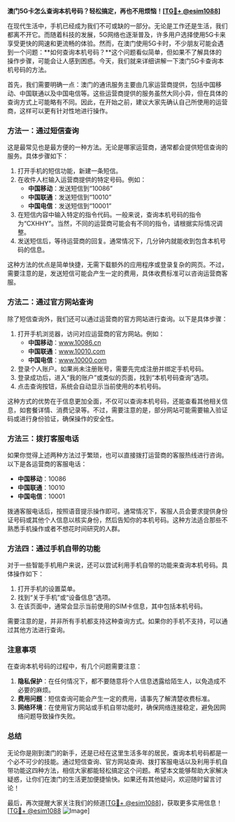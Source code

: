 **澳门5G卡怎么查询本机号码？轻松搞定，再也不用烦恼！[[TG💪+ @esim1088](https://t.me/s/esim1088)]**

在现代生活中，手机已经成为我们不可或缺的一部分。无论是工作还是生活，我们都离不开它。而随着科技的发展，5G网络也逐渐普及，许多用户选择使用5G卡来享受更快的网速和更流畅的体验。然而，在澳门使用5G卡时，不少朋友可能会遇到一个问题：**如何查询本机号码？**这个问题看似简单，但如果不了解具体的操作步骤，可能会让人感到困惑。今天，我们就来详细讲解一下澳门5G卡查询本机号码的方法。

首先，我们需要明确一点：澳门的通讯服务主要由几家运营商提供，包括中国移动、中国联通以及中国电信等。这些运营商提供的服务虽然大同小异，但在具体的查询方式上可能略有不同。因此，在开始之前，建议大家先确认自己所使用的运营商，这样可以更有针对性地进行操作。

### 方法一：通过短信查询

这是最常见也是最方便的一种方法。无论是哪家运营商，通常都会提供短信查询的服务。具体步骤如下：

1. 打开手机的短信功能，新建一条短信。
2. 在收件人栏输入运营商提供的特定号码。例如：
   - **中国移动**：发送短信到“10086”
   - **中国联通**：发送短信到“10010”
   - **中国电信**：发送短信到“10001”
3. 在短信内容中输入特定的指令代码。一般来说，查询本机号码的指令为“CXHHY”。当然，不同的运营商可能会有不同的指令，请根据实际情况调整。
4. 发送短信后，等待运营商的回复。通常情况下，几分钟内就能收到包含本机号码的信息。

这种方法的优点是简单快捷，无需下载额外的应用程序或登录复杂的网页。不过，需要注意的是，发送短信可能会产生一定的费用，具体收费标准可以咨询运营商客服。

### 方法二：通过官方网站查询

除了短信查询外，我们还可以通过运营商的官方网站进行查询。以下是具体步骤：

1. 打开手机浏览器，访问对应运营商的官方网站。例如：
   - **中国移动**：www.10086.cn
   - **中国联通**：www.10010.com
   - **中国电信**：www.10000.com
2. 登录个人账户。如果尚未注册账号，需要先完成注册并绑定手机号码。
3. 登录成功后，进入“我的账户”或类似的页面，找到“本机号码查询”选项。
4. 点击查询按钮，系统会自动显示当前使用的本机号码。

这种方式的优势在于信息更加全面，不仅可以查询本机号码，还能查看其他相关信息，如套餐详情、消费记录等。不过，需要注意的是，部分网站可能需要输入验证码或进行身份验证，确保操作的安全性。

### 方法三：拨打客服电话

如果你觉得上述两种方法过于繁琐，也可以直接拨打运营商的客服热线进行咨询。以下是各运营商的客服电话：

- **中国移动**：10086
- **中国联通**：10010
- **中国电信**：10001

拨通客服电话后，按照语音提示操作即可。通常情况下，客服人员会要求提供身份证号码或其他个人信息以核实身份，然后告知你的本机号码。这种方法适合那些不熟悉手机操作或者不想花时间研究的人群。

### 方法四：通过手机自带的功能

对于一些智能手机用户来说，还可以尝试利用手机自带的功能来查询本机号码。具体操作如下：

1. 打开手机的设置菜单。
2. 找到“关于手机”或“设备信息”选项。
3. 在该页面中，通常会显示当前使用的SIM卡信息，其中包括本机号码。

需要注意的是，并非所有手机都支持这种查询方式。如果你的手机不支持，可以通过其他方法进行查询。

### 注意事项

在查询本机号码的过程中，有几个问题需要注意：

1. **隐私保护**：在任何情况下，都不要随意将个人信息透露给陌生人，以免造成不必要的麻烦。
2. **费用问题**：短信查询可能会产生一定的费用，请事先了解清楚收费标准。
3. **网络环境**：在使用官方网站或手机自带功能时，确保网络连接稳定，避免因网络问题导致操作失败。

### 总结

无论你是刚到澳门的新手，还是已经在这里生活多年的居民，查询本机号码都是一个必不可少的技能。通过短信查询、官方网站查询、拨打客服电话以及利用手机自带功能这四种方法，相信大家都能轻松搞定这个问题。希望本文能够帮助大家解决疑惑，让你们在澳门的生活更加便捷愉快。如果还有其他疑问，欢迎随时留言讨论！

最后，再次提醒大家关注我们的频道[[TG💪+ @esim1088](https://t.me/s/esim1088)]，获取更多实用信息！[[TG💪+ @esim1088](https://t.me/s/esim1088) ![Image](https://i.postimg.cc/4NQfJmqS/Snipaste-2025-05-13-00-14-12.png)]
